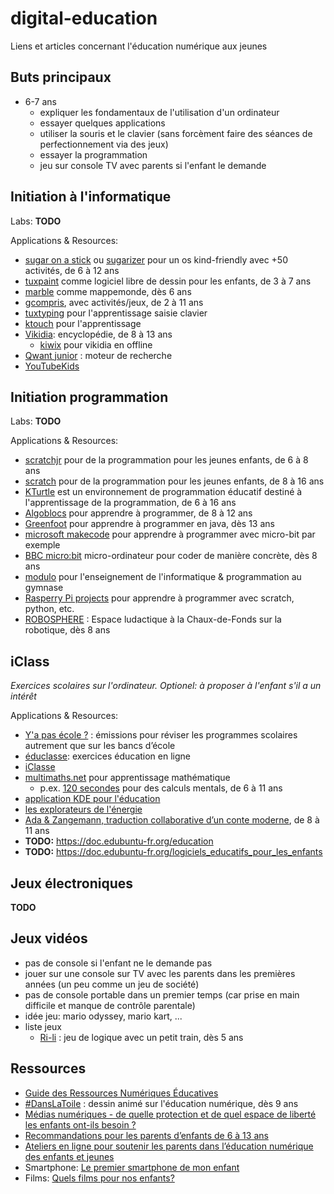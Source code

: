 # digital-education
Liens et articles concernant l'éducation numérique aux jeunes

## Buts principaux
* 6-7 ans
  * expliquer les fondamentaux de l'utilisation d'un ordinateur
  * essayer quelques applications
  * utiliser la souris et le clavier (sans forcèment faire des séances de perfectionnement via des jeux)
  * essayer la programmation
  * jeu sur console TV avec parents si l'enfant le demande

## Initiation à l'informatique
Labs: **TODO**
 
Applications & Resources:
* [sugar on a stick](https://fedoraproject.org/spins/soas) ou [sugarizer](https://sugarizer.org/) pour un os kind-friendly avec +50 activités, de 6 à 12 ans
* [tuxpaint](https://tuxpaint.org/) comme logiciel libre de dessin pour les enfants, de 3 à 7 ans
* [marble](https://marble.kde.org/index.php) comme mappemonde, dès 6 ans
* [gcompris](https://gcompris.net/index-fr.html), avec activités/jeux, de 2 à 11 ans
* [tuxtyping](https://www.tux4kids.com/tuxtyping.html) pour l'apprentissage saisie clavier
* [ktouch](https://apps.kde.org/fr/ktouch/) pour l'apprentissage
* [Vikidia](https://fr.vikidia.org/wiki/Vikidia:Accueil): encyclopédie, de 8 à 13 ans
  * [kiwix](https://kiwix.org/fr/) pour vikidia en offline
* [Qwant junior](https://www.qwantjunior.com/) : moteur de recherche
* [YouTubeKids](https://www.youtubekids.com/?hl=fr)
    
 ## Initiation programmation
Labs: **TODO**
 
Applications & Resources:
  * [scratchjr](https://www.scratchjr.org/) pour de la programmation pour les jeunes enfants, de 6 à 8 ans
  * [scratch](https://scratch.mit.edu/) pour de la programmation pour les jeunes enfants, de 8 à 16 ans
  * [KTurtle](https://apps.kde.org/fr/kturtle/) est un environnement de programmation éducatif destiné à l'apprentissage de la programmation, de 6 à 16 ans
  * [Algoblocs](https://www.algoblocs.fr/) pour apprendre à programmer, de 8 à 12 ans
  * [Greenfoot](https://www.greenfoot.org/door) pour apprendre à programmer en java, dès 13 ans
  * [microsoft makecode](https://www.microsoft.com/fr-fr/makecode/) pour apprendre à programmer avec micro-bit par exemple
  * [BBC micro:bit](https://microbit.org/fr/get-started/what-is-the-microbit/) micro-ordinateur pour coder de manière concrète, dès 8 ans
  * [modulo](https://modulo-info.ch/) pour l'enseignement de l'informatique & programmation au gymnase
  * [Rasperry Pi projects](https://projects.raspberrypi.org/en) pour apprendre à programmer avec scratch, python, etc.
  * [ROBOSPHERE](https://www.robosphere.net/) : Espace ludactique à la Chaux-de-Fonds sur la robotique, dès 8 ans

 ## iClass
_Exercices scolaires sur l'ordinateur. Optionel: à proposer à l'enfant s'il a un intérêt_
 
Applications & Resources:
  * [Y'a pas école ?](https://www.rts.ch/decouverte/y-a-pas-ecole/) : émissions pour réviser les programmes scolaires autrement que sur les bancs d’école
  * [éduclasse](https://www.educlasse.ch/): exercices éducation en ligne
  * [iClasse](https://iclasse.rpn.ch/accueil)
  * [multimaths.net](https://mathematiques.wp.ac-dijon.fr/motiver-valoriser/applications-academiques/) pour apprentissage mathématique
    * p.ex. [120 secondes](https://www.multimaths.net/120s.php) pour des calculs mentals, de 6 à 11 ans
  * [application KDE pour l'éducation](https://apps.kde.org/fr/categories/education/)
  * [les explorateurs de l'énergie](https://www.explorateurs-energie.ch/)
  * [Ada & Zangemann, traduction collaborative d’un conte moderne](https://adeaf.net/Ada-Zangemann-traduction-collaborative-d-un-conte-moderne), de 8 à 11 ans
  * **TODO:** https://doc.edubuntu-fr.org/education
  * **TODO:** https://doc.edubuntu-fr.org/logiciels_educatifs_pour_les_enfants
    
## Jeux électroniques
**TODO**

## Jeux vidéos
* pas de console si l'enfant ne le demande pas
* jouer sur une console sur TV avec les parents dans les premières années (un peu comme un jeu de société)
* pas de console portable dans un premier temps (car prise en main difficile et manque de contrôle parentale)
* idée jeu: mario odyssey, mario kart, ... 
* liste jeux
  * [Ri-li](https://ri-li.sourceforge.net/) : jeu de logique avec un petit train, dès 5 ans

## Ressources
* [Guide des Ressources Numériques Éducatives](https://primabord.eduscol.education.fr/guide-des-ressources-numeriques-educatives)
* [#DansLaToile](https://www.rts.ch/play/tv/emission/danslatoile?id=8810939) : dessin animé sur l'éducation numérique, dès 9 ans
* [Médias numériques - de quelle protection et de quel espace de liberté les enfants ont-ils besoin ?](https://www.projuventute.ch/fr/parents/medias-et-internet/medias-numeriques-protection)
* [Recommandations pour les parents d’enfants de 6 à 13 ans](https://www.jeunesetmedias.ch/recommandations/recommandations-pour-les-parents-denfants-de-6-a-13-ans)
* [Ateliers en ligne pour soutenir les parents dans l’éducation numérique des enfants et jeunes](https://www.projuventute.ch/fr/parents/medias-et-internet/competences-numeriques-ateliers-parents)
* Smartphone: [Le premier smartphone de mon enfant](https://www.swisscom.ch/fr/about/durabilite/swisscom-campus/premier-smartphone-de-mon-enfant.html?campID=SEA_SE_R1GR2136_716379142449&gad_source=1&gad_campaignid=18606814235&gbraid=0AAAAADEdF42LP7AvY_yVc4T14P6qTiD3v#wofuer-smartphone=&acc-Ahz4MQ%5Bselected%5D%5B%5D=0) 
* Films: [Quels films pour nos enfants?](https://www.filmspourenfants.net/)
